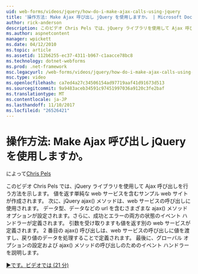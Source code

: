 ```yaml
---
uid: web-forms/videos/jquery/how-do-i-make-ajax-calls-using-jquery
title: '操作方法: Make Ajax 呼び出し jQuery を使用しますか。 | Microsoft Docs'
author: rick-anderson
description: このビデオ Chris Pels では、jQuery ライブラリを使用して Ajax 呼び出しを行う方法を示します。 返す単純な web サービスを含むサンプル web サイトを作成しています.
ms.author: aspnetcontent
manager: wpickett
ms.date: 04/12/2010
ms.topic: article
ms.assetid: 112b6255-ec37-4311-b967-c1aacce78bc8
ms.technology: dotnet-webforms
ms.prod: .net-framework
msc.legacyurl: /web-forms/videos/jquery/how-do-i-make-ajax-calls-using-jquery
msc.type: video
ms.openlocfilehash: ca7ed4a27c34506154ad97719aaf41d91673d513
ms.sourcegitcommit: 9a9483aceb34591c97451997036a9120c3fe2baf
ms.translationtype: MT
ms.contentlocale: ja-JP
ms.lasthandoff: 11/10/2017
ms.locfileid: "26526421"
---
```

<a name="how-do-i-make-ajax-calls-using-jquery"></a>操作方法: Make Ajax 呼び出し jQuery を使用しますか。
====================
によって[Chris Pels](https://twitter.com/chrispels)

このビデオ Chris Pels では、jQuery ライブラリを使用して Ajax 呼び出しを行う方法を示します。 値を返す単純な web サービスを含むサンプル web サイトが作成されます。 次に、jQuery ajax() メソッドは、web サービスの呼び出しに使用されます。 データ型、データなどの url を含むさまざまな ajax() メソッド オプションが設定されます。さらに、成功とエラーの両方の状態のイベント ハンドラーが定義されます。 引数を受け取りますも値を返す別の web サービスが定義されます。 2 番目の ajax() 呼び出しは、web サービスの呼び出しに値を渡すし、戻り値のデータを処理することで定義されます。 最後に、グローバル オプションの設定および ajax() メソッドの呼び出しのためのイベント ハンドラーを説明します。

[&#9654;です。ビデオでは (21 分)](https://channel9.msdn.com/Blogs/ASP-NET-Site-Videos/how-do-i-make-ajax-calls-using-jquery)
